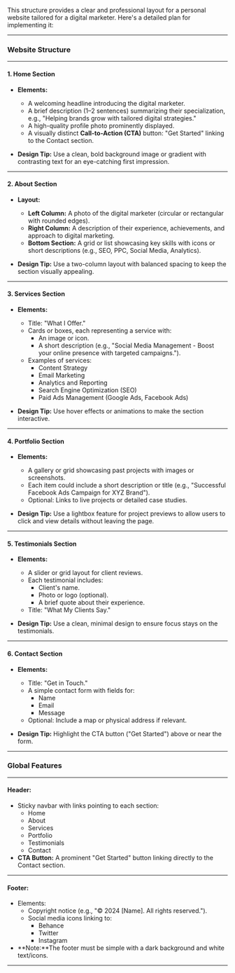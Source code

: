 This structure provides a clear and professional layout for a personal website tailored for a digital marketer. Here's a detailed plan for implementing it:

---

### **Website Structure**

---

#### **1. Home Section**
- **Elements:**
  - A welcoming headline introducing the digital marketer.
  - A brief description (1–2 sentences) summarizing their specialization, e.g., "Helping brands grow with tailored digital strategies."
  - A high-quality profile photo prominently displayed.
  - A visually distinct **Call-to-Action (CTA)** button: "Get Started" linking to the Contact section.

- **Design Tip:** Use a clean, bold background image or gradient with contrasting text for an eye-catching first impression.

---

#### **2. About Section**
- **Layout:**
  - **Left Column:** A photo of the digital marketer (circular or rectangular with rounded edges).
  - **Right Column:** A description of their experience, achievements, and approach to digital marketing.
  - **Bottom Section:** A grid or list showcasing key skills with icons or short descriptions (e.g., SEO, PPC, Social Media, Analytics).

- **Design Tip:** Use a two-column layout with balanced spacing to keep the section visually appealing.

---

#### **3. Services Section**
- **Elements:**
  - Title: "What I Offer."
  - Cards or boxes, each representing a service with:
    - An image or icon.
    - A short description (e.g., "Social Media Management - Boost your online presence with targeted campaigns.").
  - Examples of services:
    - Content Strategy
    - Email Marketing
    - Analytics and Reporting
    - Search Engine Optimization (SEO)
    - Paid Ads Management (Google Ads, Facebook Ads)

- **Design Tip:** Use hover effects or animations to make the section interactive.

---

#### **4. Portfolio Section**
- **Elements:**
  - A gallery or grid showcasing past projects with images or screenshots.
  - Each item could include a short description or title (e.g., "Successful Facebook Ads Campaign for XYZ Brand").
  - Optional: Links to live projects or detailed case studies.

- **Design Tip:** Use a lightbox feature for project previews to allow users to click and view details without leaving the page.

---

#### **5. Testimonials Section**
- **Elements:**
  - A slider or grid layout for client reviews.
  - Each testimonial includes:
    - Client's name.
    - Photo or logo (optional).
    - A brief quote about their experience.
  - Title: "What My Clients Say."

- **Design Tip:** Use a clean, minimal design to ensure focus stays on the testimonials.

---

#### **6. Contact Section**
- **Elements:**
  - Title: "Get in Touch."
  - A simple contact form with fields for:
    - Name
    - Email
    - Message
  - Optional: Include a map or physical address if relevant.

- **Design Tip:** Highlight the CTA button ("Get Started") above or near the form.

---

### **Global Features**

---

#### **Header:**
- Sticky navbar with links pointing to each section:
  - Home
  - About
  - Services
  - Portfolio
  - Testimonials
  - Contact
- **CTA Button:** A prominent "Get Started" button linking directly to the Contact section.

---

#### **Footer:**
- Elements:
  - Copyright notice (e.g., "© 2024 [Name]. All rights reserved.").
  - Social media icons linking to:
    - Behance
    - Twitter
    - Instagram
- **Note:**The footer must be simple with a dark background and white text/icons.

---

